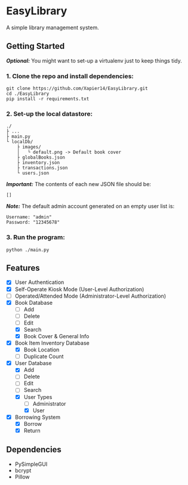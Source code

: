 # EasyLibrary
A simple library management system.

## Getting Started
***Optional:*** You might want to set-up a virtualenv just to keep things tidy.
### 1. Clone the repo and install dependencies:
```Shell
git clone https://github.com/Xapier14/EasyLibrary.git
cd ./EasyLibrary
pip install -r requirements.txt
```
### 2. Set-up the local datastore:
```
./
├ ...
├ main.py
└ localDb/
    ├ images/
    │   └ default.png -> Default book cover
    ├ globalBooks.json
    ├ inventory.json
    ├ transactions.json
    └ users.json
```
***Important:*** The contents of each new JSON file should be:
```
[]
```
***Note:*** The default admin account generated on an empty user list is:
```
Username: "admin"
Password: "12345678"
```
### 3. Run the program:
```Shell
python ./main.py
```

## Features
- [x] User Authentication
- [x] Self-Operate Kiosk Mode (User-Level Authorization)
- [ ] Operated/Attended Mode (Administrator-Level Authorization)
- [x] Book Database
    - [ ] Add
    - [ ] Delete
    - [ ] Edit
    - [x] Search
    - [x] Book Cover & General Info
- [x] Book Item Inventory Database
    - [x] Book Location
    - [ ] Duplicate Count
- [x] User Database
    - [x] Add
    - [ ] Delete
    - [ ] Edit
    - [ ] Search
    - [x] User Types
        - [ ] Administrator
        - [x] User
- [x] Borrowing System
    - [x] Borrow
    - [x] Return

## Dependencies
- PySimpleGUI
- bcrypt
- Pillow